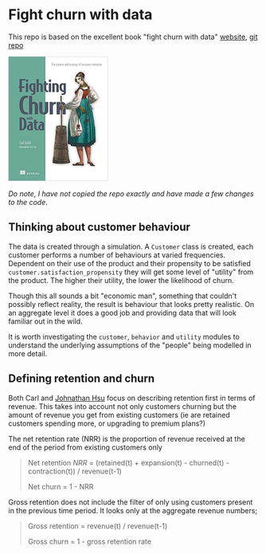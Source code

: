# Fight churn with data

This repo is based on the excellent book "fight churn with data" [website](https://fightchurnwithdata.com/), [git repo](https://github.com/carl24k/fight-churn)

<img src="md_refs/covertitle.png" width=200>

_Do note, I have not copied the repo exactly and have made a few changes to the code_. 

## Thinking about customer behaviour

The data is created through a simulation. A `Customer` class is created, each customer performs a number of behaviours at varied frequencies. Dependent on their use of the product and their propensity to be satisfied `customer.satisfaction_propensity` they will get some level of "utility" from the product. The higher their utility, the lower the likelihood of churn.

Though this all sounds a bit "economic man", something that couldn't possibly reflect reality, the result is behaviour that looks pretty realistic. On an aggregate level it does a good job and providing data that will look familiar out in the wild.

It is worth investigating the `customer`, `behavior` and `utility` modules to understand the underlying assumptions of the "people" being modelled in more detail.

## Defining retention and churn

Both Carl and [Johnathan Hsu](https://tribecap.co/a-quantitative-approach-to-product-market-fit/) focus on describing retention first in terms of revenue. This takes into account not only customers churning but the amount of revenue you get from existing customers (ie are retained customers spending more, or upgrading to premium plans?)

The net retention rate (NRR) is the proportion of revenue received at the end of the period from existing customers only

> Net retention $NRR$ = (retained(t) + expansion(t) - churned(t) - contraction(t)) / revenue(t-1)
>
> Net churn = 1 - NRR

Gross retention does not include the filter of only using customers present in the previous time period. It looks only at the aggregate revenue numbers;

> Gross retention = revenue(t) / revenue(t-1)
>
> Gross churn = 1 - gross retention rate
